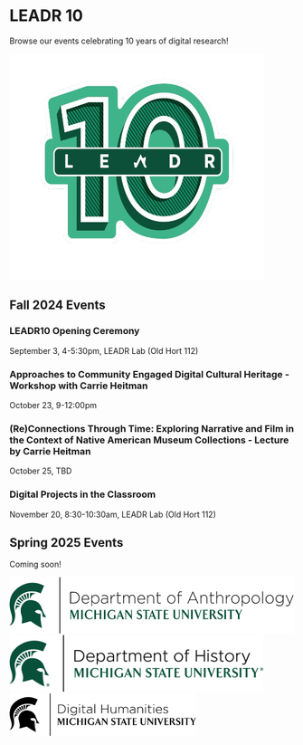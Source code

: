 # LEADR 10
Browse our events celebrating 10 years of digital research!

<img src="LEADR10_logo.png" width=450 height=400>

## Fall 2024 Events

### LEADR10 Opening Ceremony
September 3, 4-5:30pm, LEADR Lab (Old Hort 112)

### Approaches to Community Engaged Digital Cultural Heritage - Workshop with Carrie Heitman
October 23, 9-12:00pm

### (Re)Connections Through Time: Exploring Narrative and Film in the Context of Native American Museum Collections - Lecture by Carrie Heitman
October 25, TBD

### Digital Projects in the Classroom
November 20, 8:30-10:30am, LEADR Lab (Old Hort 112)

## Spring 2025 Events
Coming soon!






<footer>
<img src="Dept-Anthro_Helmet_Green.png" height=100> <img src="Dept-History_Helmet_Green-r.png" height=100>
     <img class="aligncenter" src="DH-MSU_logo.png" height=75> 
</footer>
